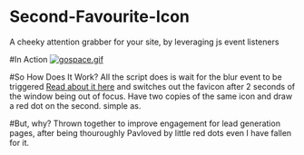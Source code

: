 # Second-Favourite-Icon
A cheeky attention grabber for your site, by leveraging js event listeners

#In Action
[![gospace.gif](https://s4.gifyu.com/images/gospace.gif)](https://gifyu.com/image/YknK)

#So How Does It Work?
All the script does is wait for the blur event to be triggered [Read about it here](https://developer.mozilla.org/en-US/docs/Web/API/Element/blur_event) and switches out the favicon after 2 seconds of the window being out of focus.
Have two copies of the same icon and draw a red dot on the second. simple as.

#But, why?
Thrown together to improve engagement for lead generation pages, after being thouroughly Pavloved by little red dots even I have fallen for it.



